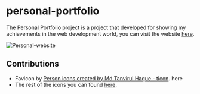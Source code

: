 # personal-portfolio

The Personal Portfolio project is a project that developed for showing my achievements in the web development world, you can visit the website <a href="https://kingmohbil.github.io/personal-portfolio/"> here</a>.

![Personal-website](https://user-images.githubusercontent.com/96872857/231005432-2a5882c1-c1f3-4c9a-a6bf-48de0e5d6280.png)

## Contributions

- Favicon by <a href="https://www.flaticon.com/free-icons/person" title="person icons">Person icons created by Md Tanvirul Haque - ticon</a>.
  here </a>
- The rest of the icons you can found <a href="https://devicon.dev/">here</a>.
